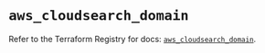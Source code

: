 # `aws_cloudsearch_domain`

Refer to the Terraform Registry for docs: [`aws_cloudsearch_domain`](https://registry.terraform.io/providers/hashicorp/aws/5.69.0/docs/resources/cloudsearch_domain).
